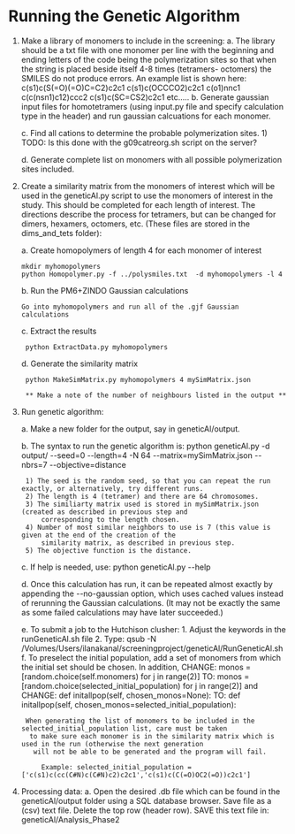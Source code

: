 Running the Genetic Algorithm
=============================
1. Make a library of monomers to include in the screening:
    a. The library should be a txt file with one monomer per line with the beginning and ending letters of the
        code being the polymerization sites so that when the string is placed beside itself 4-8 times (tetramers- octomers) the SMILES do not produce errors. An example list is shown here:
        c(s1)c(S(=O)(=O)C=C2)c2c1
        c(s1)c(OCCCO2)c2c1
        c(o1)nnc1
        c(c(nsn1)c12)ccc2
        c(s1)c(SC=CS2)c2c1
            etc.....
    b. Generate gaussian input files for homotetramers (using input.py file and specify calculation type in the       header) and run gaussian calcuations for each monomer.

    c. Find all cations to determine the probable polymerization sites.
        1) TODO: Is this done with the g09catreorg.sh script on the server?

    d. Generate complete list on monomers with all possible polymerization sites included.

2. Create a similarity matrix from the monomers of interest which will be used in the geneticAl.py script to use
    the monomers of interest in the study. This should be completed for each length of interest. The directions
    describe the process for tetramers, but can be changed for dimers, hexamers, octomers, etc. (These files are stored in the dims_and_tets folder):

    a. Create homopolymers of length 4 for each monomer of interest

       mkdir myhomopolymers
       python Homopolymer.py -f ../polysmiles.txt  -d myhomopolymers -l 4

    b. Run the PM6+ZINDO Gaussian calculations

       Go into myhomopolymers and run all of the .gjf Gaussian calculations

    c. Extract the results

        python ExtractData.py myhomopolymers

    d. Generate the similarity matrix

        python MakeSimMatrix.py myhomopolymers 4 mySimMatrix.json

        ** Make a note of the number of neighbours listed in the output **



3. Run genetic algorithm:

    a. Make a new folder for the output, say in geneticAl/output.
   
    b. The syntax to run the genetic algorithm is:
        python geneticAl.py -d output/<run name> --seed=0 --length=4   -N 64 --matrix=mySimMatrix.json --nbrs=7 --objective=distance

        1) The seed is the random seed, so that you can repeat the run exactly, or alternatively, try different runs.
        2) The length is 4 (tetramer) and there are 64 chromosomes.
        3) The similiarty matrix used is stored in mySimMatrix.json (created as described in previous step and
            corresponding to the length chosen.
        4) Number of most similar neighbors to use is 7 (this value is given at the end of the creation of the
            similarity matrix, as described in previous step.
        5) The objective function is the distance.

    c. If help is needed, use: python geneticAl.py --help

    d. Once this calculation has run, it can be repeated almost exactly by appending the --no-gaussian option,
        which uses cached values instead of rerunning the Gaussian calculations. (It may not be exactly the same as
        some failed calculations may have later succeeded.)

    e. To submit a job to the Hutchison clusher:
        1. Adjust the keywords in the runGeneticAl.sh file
        2. Type: qsub -N <job name>  /Volumes/Users/ilanakanal/screeningproject/geneticAl/RunGeneticAl.sh
    f. To preselect the initial population, add a set of monomers from which the initial set should be chosen. In addition,
        CHANGE:  monos = [random.choice(self.monomers) for j in range(2)]
        TO:      monos = [random.choice(selected_initial_population) for j in range(2)]
        and CHANGE:  def initallpop(self, chosen_monos=None):
            TO:      def initallpop(self, chosen_monos=selected_initial_population):

        When generating the list of monomers to be included in the selected_initial_population list, care must be taken
         to make sure each monomer is in the similarity matrix which is used in the run (otherwise the next generation
          will not be able to be generated and the program will fail.

            Example: selected_initial_population = ['c(s1)c(cc(C#N)c(C#N)c2)c2c1','c(s1)c(C(=O)OC2(=O))c2c1']

4. Processing data:
    a. Open the desired .db file which can be found in the geneticAl/output folder using a SQL database browser.
        Save file as a (csv) text file. Delete the top row (header row). SAVE this text file in:
         geneticAl/Analysis_Phase2
